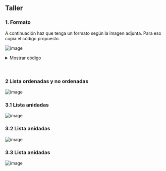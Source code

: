 ## Taller

### 1. Formato

A continuación haz que tenga un formato según la imagen adjunta. Para eso copia el código propuesto. 

![image](https://github.com/crodrigr/diseno-web-avanzado-uts-2023-02/assets/31961588/ab2224ff-8bbe-417d-9708-0f4b523f7cf3)


<details><summary>Mostrar código</summary>

<p>
  
```html
<!DOCTYPE html>
<html>
<head>
	<title>Ejercicio html etiquetas de texto básicas</title>
	<meta charset="utf-8"/>
</head>
<body>

Berners-Lee trabajó en el CERN desde junio hasta diciembre de 1980. Durante ese tiempo, propuso un proyecto basado en el hipertexto para facilitar la forma de compartir y la puesta al día de la información entre investigadores. En este periodo también construyó un programa llamado ENQUIRE que no llegó a ver la luz.1​

Después de dejar el CERN, en 1980, se fue a trabajar a la empresa de John Poole Image Computer Systems Ltd., pero regresó al CERN otra vez en 1984.

En 1989, el CERN era el nodo de Internet más grande de Europa y Berners-Lee vio la oportunidad de unir Internet y el hipertexto (HTTP y HTML), de lo que surgiría la World Wide Web. Desarrolló su primera propuesta de la Web el 12 de marzo de 1989,2​ pero no tuvo mucho eco, por lo que en 1990 y con la ayuda de Robert Cailliau, hicieron una revisión que fue aceptada por su gerente, Mike Sendall. Usó ideas similares a las que había usado en el sistema Enquire, para crear la World Wide Web, para esto diseñó y construyó el primer navegador (llamado WorldWideWeb y desarrollado con NEXTSTEP) y el primer servidor Web al que llamó httpd (HyperText Transfer Protocol daemon).

El primer servidor Web se encontraba en el CERN y fue puesto en línea el 6 de agosto de 1991. Esto proporcionó una explicación sobre lo que era el World Wide Web, cómo uno podría tener un navegador y cómo establecer un servidor Web. Este fue también el primer directorio Web del mundo, ya que Berners-Lee mantuvo una lista de otros sitios Web aparte del suyo. Debido a que tanto el software del servidor como del cliente fue liberado de forma gratuita desde el CERN, el corazón de Internet Europeo en esa época, su difusión fue muy rápida. El número de servidores Web pasó de veintiséis en 1992 a doscientos en octubre de 1995 lo que refleja cual fue la velocidad de la difusión de internet.

En 1994 entró en el Laboratorio de Ciencias de la Computación e Inteligencia Artificial del Massachusetts Institute of Technology. Se trasladó a EE. UU. y puso en marcha el W3C, que dirige actualmente. El W3C es un organismo internacional de estandarización de tecnologías Web dirigido conjuntamente por el Instituto Tecnológico de Massachusetts, el ERCIM francés y la Universidad de Keiō en Japón. Este organismo decidió que todos sus estándares fuesen libres, es decir, que los pudiese utilizar todo el mundo libremente sin coste alguno, lo que sin lugar a dudas fue una de las grandes razones para que la Web haya llegado a tener la importancia que tiene hoy en día.

En su libro Tejiendo la red, publicado en 1999, Berners-Lee explica por qué la tecnología web es libre y gratis. Se considera al mismo tiempo el inventor y el protector de la web.

</body>
</html>

```
</p>
</details> 

<br>
<br>

### 2 Lista ordenadas y no ordenadas


![image](https://github.com/crodrigr/diseno-web-avanzado-uts-2023-02/assets/31961588/a2786c4f-31a3-4e40-82d3-61c4651566e7)


### 3.1 Lista anidadas

![image](https://github.com/crodrigr/diseno-web-avanzado-uts-2023-02/assets/31961588/7896ed9e-90b6-495d-97b0-bd9392a062d9)

### 3.2 Lista anidadas

![image](https://github.com/crodrigr/diseno-web-avanzado-uts-2023-02/assets/31961588/a8b2ae96-35b1-4393-abb5-626c17ffa417)

### 3.3 Lista anidadas

![image](https://github.com/crodrigr/diseno-web-avanzado-uts-2023-02/assets/31961588/f9af4d3c-5ebc-47d9-81a8-9d7a2832ce15)
